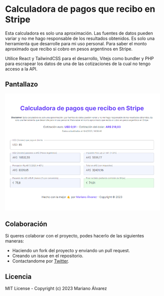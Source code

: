 # Calculadora de pagos que recibo en Stripe

Esta calculadora es solo una aproximación. Las fuentes de datos pueden variar y no me hago responsable de los resultados obtenidos. Es solo una herramienta que desarrolle para mi uso personal. Para saber el monto aproximado que recibo si cobro en pesos argentinos en Stripe.

Utilice React y TailwindCSS para el desarrollo, Vitejs como bundler y PHP para escrapear los datos de una de las cotizaciones de la cual no tengo acceso a la API.

## Pantallazo

![screenshot](./public/screenshot.png)

## Colaboración

Si queres colaborar con el proyecto, podes hacerlo de las siguientes maneras:

-   Haciendo un fork del proyecto y enviando un pull request.
-   Creando un issue en el repositorio.
-   Contactandome por [Twitter](https://twitter.com/dev_creativoma).

## Licencia

MIT License - Copyright (c) 2023 Mariano Álvarez
